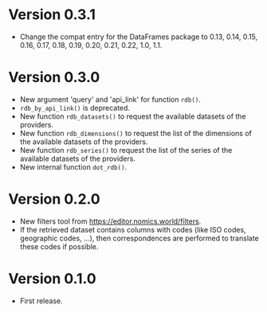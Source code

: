 # Version 0.3.1

* Change the compat entry for the DataFrames package to 0.13, 0.14, 0.15, 0.16, 0.17, 0.18, 0.19, 0.20, 0.21, 0.22, 1.0, 1.1.

# Version 0.3.0

* New argument 'query' and 'api_link' for function `rdb()`.
* `rdb_by_api_link()` is deprecated.
* New function `rdb_datasets()` to request the available datasets of the providers.
* New function `rdb_dimensions()` to request the list of the dimensions of the available datasets of the providers.
* New function `rdb_series()` to request the list of the series of the available datasets of the providers.
* New internal function `dot_rdb()`.

# Version 0.2.0

* New filters tool from <https://editor.nomics.world/filters>.
* If the retrieved dataset contains columns with codes (like ISO codes,
  geographic codes, ...), then correspondences are performed to translate
  these codes if possible.

# Version 0.1.0

* First release.
